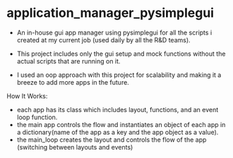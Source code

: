# application_manager_pysimplegui

 - An in-house gui app manager using pysimplegui for all the scripts i created at my current job (used daily by all the R&amp;D teams).

- This project includes only the gui setup and mock functions without the actual scripts that are running on it.

- I used an oop approach with this project for scalability and making it a breeze to add more apps in the future.

How It Works:
- each app has its class which includes layout, functions, and an event loop function.
- the main app controls the flow and instantiates an object of each app in a dictionary(name of the app as a key and the app object as a value).
- the main_loop creates the layout and controls the flow of the app (switching between layouts and events)
